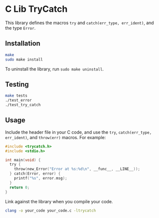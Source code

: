 # C Lib TryCatch

This library defines the macros `try` and `catch(err_type, err_ident)`, and the type `Error`.

## Installation

```Bash
make
sudo make install
```

To uninstall the library, run `sudo make uninstall`.

## Testing

```Bash
make tests
./test_error
./test_try_catch
```

## Usage

Include the header file in your C code, and use the `try`, `catch(err_type, err_ident)`, and `throw(err)` macros. For example:

```C
#include <trycatch.h>
#include <stdio.h>

int main(void) {
  try {
    throw(new_Error("Error at %s:%d\n", __func__, __LINE__));
  } catch(Error, error) {
    printf("%s", error.msg);
  }
  return 0;
}
```

Link against the library when you compile your code.

```Bash
clang -o your_code your_code.c -ltrycatch
```
